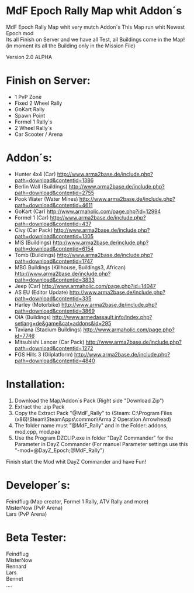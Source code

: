 MdF Epoch Rally Map whit Addon´s
=============================

MdF Epoch Rally Map whit very mutch Addon´s	
This Map run whit Newest Epoch mod 		
Its all Finish on Server and we have all Test, all Buildings come in the Map! (in moment its all the Building only in the Mission File)		

Version 2.0 ALPHA



Finish on Server:
=============================	
- 1 PvP Zone
- Fixed 2 Wheel Rally	
- GoKart Rally	
- Spawn Point		
- Formel 1 Rally´s		
- 2 Wheel Rally´s	
- Car Scooter / Arena		


Addon´s:
=============================
- Hunter 4x4 (Car) http://www.arma2base.de/include.php?path=download&contentid=1386
- Berlin Wall (Buildings) http://www.arma2base.de/include.php?path=download&contentid=2755
- Pook Water (Water Mines) http://www.arma2base.de/include.php?path=download&contentid=4611
- GoKart (Car) http://www.armaholic.com/page.php?id=12994
- Formel 1 (Car) http://www.arma2base.de/include.php?path=download&contentid=437
- Civy (Car Pack) http://www.arma2base.de/include.php?path=download&contentid=1305
- MIS (Buildings) http://www.arma2base.de/include.php?path=download&contentid=6154
- Tomb (Buildings) http://www.arma2base.de/include.php?path=download&contentid=1747
- MBG Buildings (Killhouse, Buildings3, African) http://www.arma2base.de/include.php?path=download&contentid=3833
- Jeep (Car) http://www.armaholic.com/page.php?id=14047
- AS EU (Editor Update) http://www.arma2base.de/include.php?path=download&contentid=335
- Harley (Motorbike) http://www.arma2base.de/include.php?path=download&contentid=3869
- OIA (Buildings) http://www.armedassault.info/index.php?setlang=de&game&cat=addons&id=295
- Taviana (Stadium Buildings) http://www.armaholic.com/page.php?id=7746
- Mitsubishi Lancer (Car Pack) http://www.arma2base.de/include.php?path=download&contentid=1272
- FGS Hills 3 (Oilplatform) http://www.arma2base.de/include.php?path=download&contentid=4840


Installation:
=============================
1. Download the Map/Addon´s Pack (Right side "Download Zip")
2. Extract the .zip Pack
3. Copy the Extract Pack "@MdF_Rally" to (Steam: C:\Program Files (x86)\Steam\SteamApps\common\Arma 2 Operation Arrowhead)
4. The folder name must "@MdF_Rally" and in the Folder: addons, mod.cpp, mod.paa
5. Use the Program DZCLIP.exe in folder "DayZ Commander" for the Parameter in DayZ Commander
(For manuel Parameter settings use this "-mod=@DayZ_Epoch;@MdF_Rally")

Finish start the Mod whit DayZ Commander and have Fun!


Developer´s:
=============================
Feindflug (Map creator, Formel 1 Rally, ATV Rally and more)		
MisterNow (PvP Arena)	
Lars (PvP Arena)		


Beta Tester:
=============================
Feindflug	
MisterNow	
Rennard		
Lars	
Bennet	
....	